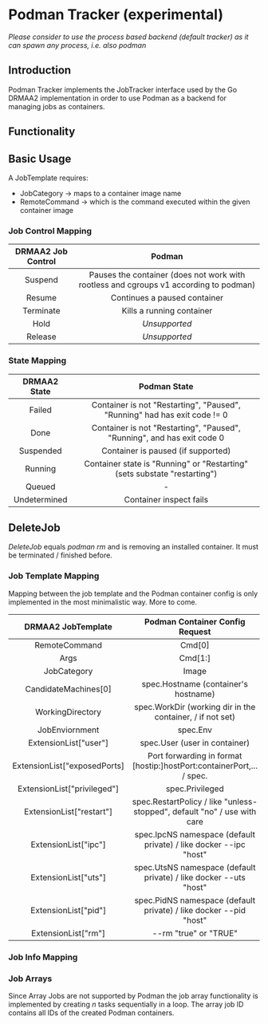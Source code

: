 # Podman Tracker (experimental)

_Please consider to use the process based backend (default tracker) as it can spawn any process, i.e. also podman_

## Introduction

Podman Tracker implements the JobTracker interface used by the Go DRMAA2 implementation
in order to use Podman as a backend for managing jobs as containers. 

## Functionality

## Basic Usage

A JobTemplate requires:
  * JobCategory -> maps to a container image name
  * RemoteCommand -> which is the command executed within the given container image

### Job Control Mapping

| DRMAA2 Job Control | Podman          |
| :-----------------:|:---------------:|
| Suspend            | Pauses the container (does not work with rootless and cgroups v1 according to podman)|
| Resume             | Continues a paused container |
| Terminate          | Kills a running container |
| Hold               | *Unsupported*   |
| Release            | *Unsupported*   |

### State Mapping

| DRMAA2 State                          | Podman State  |
| :------------------------------------:|:-------------:|
| Failed                                | Container is not "Restarting", "Paused", "Running" had has exit code != 0|
| Done | Container is not "Restarting", "Paused", "Running", and has exit code 0|
| Suspended                             | Container is paused (if supported) |
| Running                               | Container state is "Running" or "Restarting" (sets substate "restarting") |
| Queued                                | - |
| Undetermined                          | Container inspect fails |

## DeleteJob

*DeleteJob* equals *podman rm* and is removing an installed container. It must be terminated / finished before.

### Job Template Mapping

Mapping between the job template and the Podman container config is only implemented
in the most minimalistic way. More to come.

| DRMAA2 JobTemplate   | Podman Container Config Request |
| :-------------------:|:-------------------------------:|
| RemoteCommand        | Cmd[0]                          |
| Args                 | Cmd[1:]                         |
| JobCategory          | Image                           |
| CandidateMachines[0] | spec.Hostname (container's hostname) |
| WorkingDirectory     | spec.WorkDir (working dir in the container, / if not set) |
| JobEnviornment       | spec.Env |
| ExtensionList["user"]| spec.User (user in container) |
| ExtensionList["exposedPorts] | Port forwarding in format [hostip:]hostPort:containerPort,... / spec.|
| ExtensionList["privileged"]| spec.Privileged |
| ExtensionList["restart"] | spec.RestartPolicy  / like "unless-stopped", default "no" / use with care|
| ExtensionList["ipc"] | spec.IpcNS namespace (default private) / like docker --ipc "host" |
| ExtensionList["uts"] | spec.UtsNS namespace (default private) / like docker --uts "host" |
| ExtensionList["pid"] | spec.PidNS namespace (default private) / like docker --pid "host" |
| ExtensionList["rm"] | --rm  "true" or "TRUE"|

### Job Info Mapping

### Job Arrays

Since Array Jobs are not supported by Podman the job array functionality is implemented
by creating _n_ tasks sequentially in a loop. The array job ID contains all IDs of the
created Podman containers.

